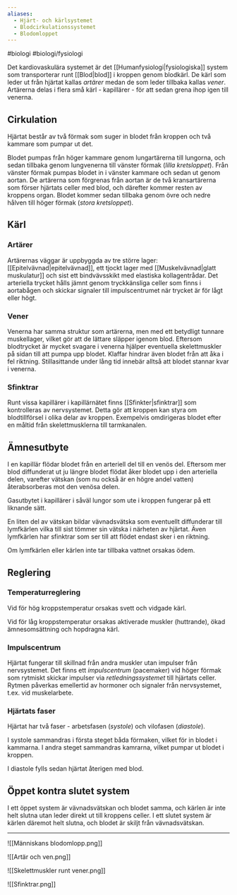 ```yaml
---
aliases:
  - Hjärt- och kärlsystemet
  - Blodcirkulationssystemet
  - Blodomloppet
---
```

#biologi #biologi/fysiologi 

Det kardiovaskulära systemet är det [[Humanfysiologi|fysiologiska]] system som transporterar runt
[[Blod|blod]] i kroppen genom blodkärl. De kärl som leder ut från hjärtat kallas *artärer* medan de som leder tillbaka kallas *vener*. Artärerna delas i flera små kärl - kapillärer - för att sedan grena ihop igen till venerna.
## Cirkulation
Hjärtat består av två förmak som suger in blodet från kroppen och två kammare som pumpar ut det.

Blodet pumpas från höger kammare genom lungartärerna till lungorna, och sedan tillbaka genom lungvenerna till vänster förmak (*lilla kretsloppet*). Från vänster förmak pumpas blodet in i vänster kammare och sedan ut genom aortan. De artärerna som förgrenas från aortan är de två kransartärerna som förser hjärtats celler med blod, och därefter kommer resten av kroppens organ. Blodet kommer sedan tillbaka genom övre och nedre hålven till höger förmak (*stora kretsloppet*).
## Kärl
### Artärer
Artärernas väggar är uppbyggda av tre större lager: [[Epitelvävnad|epitelvävnad]], ett tjockt lager med [[Muskelvävnad|glatt muskulatur]] och sist ett bindvävsskikt med elastiska kollagentrådar. Det arteriella trycket hålls jämnt genom tryckkänsliga celler som finns i aortabågen och skickar signaler till impulscentrumet när trycket är för lågt eller högt.
### Vener
Venerna har samma struktur som artärerna, men med ett betydligt tunnare muskellager, vilket gör att de lättare släpper igenom blod. Eftersom blodtrycket är mycket svagare i venerna hjälper eventuella skelettmuskler på sidan till att pumpa upp blodet. Klaffar hindrar även blodet från att åka i fel riktning. Stillasittande under lång tid innebär alltså att blodet stannar kvar i venerna.
### Sfinktrar
Runt vissa kapillärer i kapillärnätet finns [[Sfinkter|sfinktrar]] som kontrolleras av nervsystemet. Detta gör att kroppen kan styra om blodtillförsel i olika delar av kroppen. Exempelvis omdirigeras blodet efter en måltid från skelettmusklerna till tarmkanalen.
## Ämnesutbyte
I en kapillär flödar blodet från en arteriell del till en venös del. Eftersom mer blod diffunderat ut ju längre blodet flödat åker blodet upp i den arteriella delen, varefter vätskan (som nu också är en högre andel vatten) återabsorberas mot den venösa delen.

Gasutbytet i kapillärer i såväl lungor som ute i kroppen fungerar på ett liknande sätt.

En liten del av vätskan bildar vävnadsvätska som eventuellt diffunderar till lymfkärlen vilka till sist tömmer sin vätska i närheten av hjärtat. Även lymfkärlen har sfinktrar som ser till att flödet endast sker i en riktning.

Om lymfkärlen eller kärlen inte tar tillbaka vattnet orsakas ödem.
## Reglering
### Temperaturreglering
Vid för hög kroppstemperatur orsakas svett och vidgade kärl.

Vid för låg kroppstemperatur orsakas aktiverade muskler (huttrande), ökad ämnesomsättning och hopdragna kärl.
### Impulscentrum
Hjärtat fungerar till skillnad från andra muskler utan impulser från nervsystemet. Det finns ett *impulscentrum* (pacemaker) vid höger förmak som rytmiskt skickar impulser via *retledningssystemet* till hjärtats celler. Rytmen påverkas emellertid av hormoner och signaler från nervsystemet, t.ex. vid muskelarbete.
### Hjärtats faser
Hjärtat har två faser - arbetsfasen (*systole*) och vilofasen (*diastole*).

I systole sammandras i första steget båda förmaken, vilket för in blodet i kammarna. I andra steget sammandras kamrarna, vilket pumpar ut blodet i kroppen.

I diastole fylls sedan hjärtat återigen med blod.
## Öppet kontra slutet system
I ett öppet system är vävnadsvätskan och blodet samma, och kärlen är inte helt slutna utan leder direkt ut till kroppens celler. I ett slutet system är kärlen däremot helt slutna, och blodet är skiljt från vävnadsvätskan.

---

![[Människans blodomlopp.png]]

![[Artär och ven.png]]

![[Skelettmuskler runt vener.png]]

![[Sfinktrar.png]]